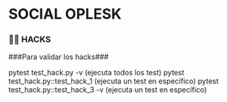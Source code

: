 # SOCIAL OPLESK
### 🏴‍☠️ HACKS 

 ###Para validar los hacks###
 
  pytest test_hack.py -v (ejecuta todos los test)
  pytest test_hack.py::test_hack_1 (ejecuta un test en específico)
  pytest test_hack.py::test_hack_3 -v (ejecuta un test en específico)
```

